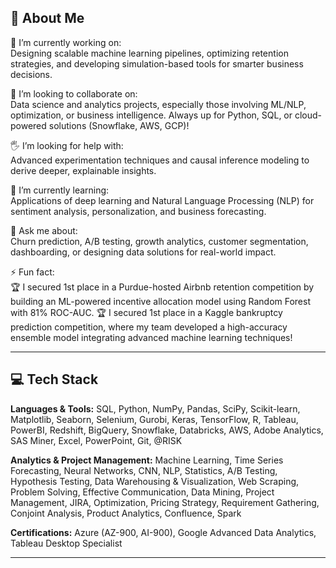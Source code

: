 ## 💫 About Me

🎯 I’m currently working on:  
Designing scalable machine learning pipelines, optimizing retention strategies, and developing simulation-based tools for smarter business decisions.

🤝 I’m looking to collaborate on:  
Data science and analytics projects, especially those involving ML/NLP, optimization, or business intelligence. Always up for Python, SQL, or cloud-powered solutions (Snowflake, AWS, GCP)!

🖐️ I’m looking for help with:  
Advanced experimentation techniques and causal inference modeling to derive deeper, explainable insights.

🌱 I’m currently learning:  
Applications of deep learning and Natural Language Processing (NLP) for sentiment analysis, personalization, and business forecasting.

💬 Ask me about:  
Churn prediction, A/B testing, growth analytics, customer segmentation, dashboarding, or designing data solutions for real-world impact.

⚡ Fun fact:  
🏆 I secured 1st place in a Purdue-hosted Airbnb retention competition by building an ML-powered incentive allocation model using Random Forest with 81% ROC-AUC.
🏆 I secured 1st place in a Kaggle bankruptcy prediction competition, where my team developed a high-accuracy ensemble model integrating advanced machine learning techniques!

---

## 💻 Tech Stack

**Languages & Tools:** SQL, Python, NumPy, Pandas, SciPy, Scikit-learn, Matplotlib, Seaborn, Selenium, Gurobi, Keras, TensorFlow, R, Tableau, PowerBI, Redshift, BigQuery, Snowflake, Databricks, AWS, Adobe Analytics, SAS Miner, Excel, PowerPoint, Git, @RISK

**Analytics & Project Management:** Machine Learning, Time Series Forecasting, Neural Networks, CNN, NLP, Statistics, A/B Testing, Hypothesis Testing, Data Warehousing & Visualization, Web Scraping, Problem Solving, Effective Communication, Data Mining, Project Management, JIRA, Optimization, Pricing Strategy, Requirement Gathering, Conjoint Analysis, Product Analytics, Confluence, Spark

**Certifications:** Azure (AZ-900, AI-900), Google Advanced Data Analytics, Tableau Desktop Specialist

---

